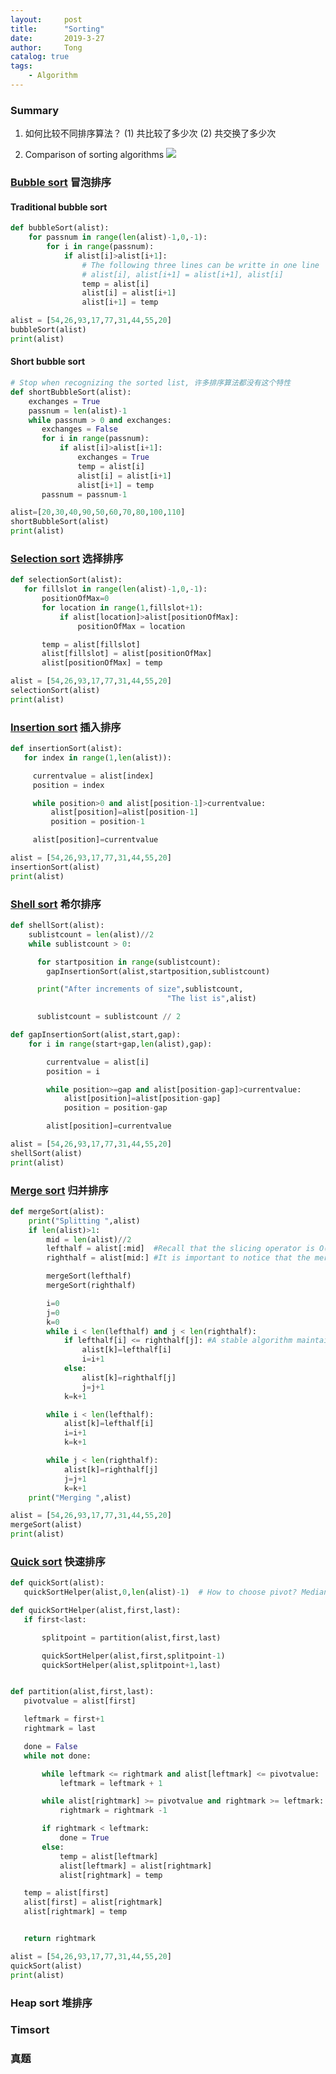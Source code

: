 ```yaml
---
layout:     post
title:      "Sorting"
date:       2019-3-27
author:     Tong
catalog: true
tags:
    - Algorithm
---
```


### Summary

1. 如何比较不同排序算法？
  (1) 共比较了多少次
  (2) 共交换了多少次

2. Comparison of sorting algorithms
![](https://raw.githubusercontent.com/TongLing916/tongling916.github.io/master/img/sorting_comparison.png)

### [Bubble sort](https://runestone.academy/runestone/static/pythonds/SortSearch/TheBubbleSort.html) 冒泡排序

#### Traditional bubble sort

```python
def bubbleSort(alist):
    for passnum in range(len(alist)-1,0,-1):
        for i in range(passnum):
            if alist[i]>alist[i+1]:
                # The following three lines can be writte in one line
                # alist[i], alist[i+1] = alist[i+1], alist[i]
                temp = alist[i]
                alist[i] = alist[i+1]
                alist[i+1] = temp

alist = [54,26,93,17,77,31,44,55,20]
bubbleSort(alist)
print(alist)
```

#### Short bubble sort

```python
# Stop when recognizing the sorted list, 许多排序算法都没有这个特性
def shortBubbleSort(alist):
    exchanges = True
    passnum = len(alist)-1
    while passnum > 0 and exchanges:
       exchanges = False
       for i in range(passnum):
           if alist[i]>alist[i+1]:
               exchanges = True
               temp = alist[i]
               alist[i] = alist[i+1]
               alist[i+1] = temp
       passnum = passnum-1

alist=[20,30,40,90,50,60,70,80,100,110]
shortBubbleSort(alist)
print(alist)
```
### [Selection sort](https://runestone.academy/runestone/static/pythonds/SortSearch/TheSelectionSort.html) 选择排序

```python
def selectionSort(alist):
   for fillslot in range(len(alist)-1,0,-1):
       positionOfMax=0
       for location in range(1,fillslot+1):
           if alist[location]>alist[positionOfMax]:
               positionOfMax = location

       temp = alist[fillslot]
       alist[fillslot] = alist[positionOfMax]
       alist[positionOfMax] = temp

alist = [54,26,93,17,77,31,44,55,20]
selectionSort(alist)
print(alist)
```

### [Insertion sort](https://runestone.academy/runestone/static/pythonds/SortSearch/TheInsertionSort.html) 插入排序

```python
def insertionSort(alist):
   for index in range(1,len(alist)):

     currentvalue = alist[index]
     position = index

     while position>0 and alist[position-1]>currentvalue:
         alist[position]=alist[position-1]
         position = position-1

     alist[position]=currentvalue

alist = [54,26,93,17,77,31,44,55,20]
insertionSort(alist)
print(alist)
```

### [Shell sort](https://runestone.academy/runestone/static/pythonds/SortSearch/TheShellSort.html) 希尔排序

```python
def shellSort(alist):
    sublistcount = len(alist)//2
    while sublistcount > 0:

      for startposition in range(sublistcount):
        gapInsertionSort(alist,startposition,sublistcount)

      print("After increments of size",sublistcount,
                                   "The list is",alist)

      sublistcount = sublistcount // 2

def gapInsertionSort(alist,start,gap):
    for i in range(start+gap,len(alist),gap):

        currentvalue = alist[i]
        position = i

        while position>=gap and alist[position-gap]>currentvalue:
            alist[position]=alist[position-gap]
            position = position-gap

        alist[position]=currentvalue

alist = [54,26,93,17,77,31,44,55,20]
shellSort(alist)
print(alist)
```

### [Merge sort](https://runestone.academy/runestone/static/pythonds/SortSearch/TheMergeSort.html) 归并排序

```python
def mergeSort(alist):
    print("Splitting ",alist)
    if len(alist)>1:
        mid = len(alist)//2
        lefthalf = alist[:mid]  #Recall that the slicing operator is O(k) where k is the size of the slice. In order to guarantee that mergeSort will be O(nlogn) we will need to remove the slice operator. Again, this is possible if we simply pass the starting and ending indices along with the list when we make the recursive call. We leave this as an exercise.
        righthalf = alist[mid:] #It is important to notice that the mergeSort function requires extra space to hold the two halves as they are extracted with the slicing operations

        mergeSort(lefthalf)
        mergeSort(righthalf)

        i=0
        j=0
        k=0
        while i < len(lefthalf) and j < len(righthalf):
            if lefthalf[i] <= righthalf[j]: #A stable algorithm maintains the order of duplicate items in a list and is preferred in most cases.
                alist[k]=lefthalf[i]
                i=i+1
            else:
                alist[k]=righthalf[j]
                j=j+1
            k=k+1

        while i < len(lefthalf):
            alist[k]=lefthalf[i]
            i=i+1
            k=k+1

        while j < len(righthalf):
            alist[k]=righthalf[j]
            j=j+1
            k=k+1
    print("Merging ",alist)

alist = [54,26,93,17,77,31,44,55,20]
mergeSort(alist)
print(alist)
```


### [Quick sort](https://runestone.academy/runestone/static/pythonds/SortSearch/TheQuickSort.html) 快速排序

```python
def quickSort(alist):
   quickSortHelper(alist,0,len(alist)-1)  # How to choose pivot? Median of three

def quickSortHelper(alist,first,last):
   if first<last:

       splitpoint = partition(alist,first,last)

       quickSortHelper(alist,first,splitpoint-1)
       quickSortHelper(alist,splitpoint+1,last)


def partition(alist,first,last):
   pivotvalue = alist[first]

   leftmark = first+1
   rightmark = last

   done = False
   while not done:

       while leftmark <= rightmark and alist[leftmark] <= pivotvalue:
           leftmark = leftmark + 1

       while alist[rightmark] >= pivotvalue and rightmark >= leftmark:
           rightmark = rightmark -1

       if rightmark < leftmark:
           done = True
       else:
           temp = alist[leftmark]
           alist[leftmark] = alist[rightmark]
           alist[rightmark] = temp

   temp = alist[first]
   alist[first] = alist[rightmark]
   alist[rightmark] = temp


   return rightmark

alist = [54,26,93,17,77,31,44,55,20]
quickSort(alist)
print(alist)
```

### Heap sort 堆排序



### Timsort

### 真题
